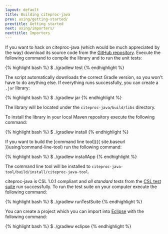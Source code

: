 ```yaml
---
layout: default
title: Building citeproc-java
prev: using/getting-started/
prevtitle: Getting started
next: using/importers/
nexttitle: Importers
---
```


If you want to hack on citeproc-java (which would be much appreciated
by the way) download its source code from the
[GitHub repository](https://github.com/michel-kraemer/citeproc-java).
Execute the following command to compile the library and to run the
unit tests:

{% highlight bash %}
$ ./gradlew test
{% endhighlight %}

The script automatically downloads the correct Gradle version, so you
won't have to do anything else. If everything runs successfully, you
can create a `.jar` library:

{% highlight bash %}
$ ./gradlew jar
{% endhighlight %}

The library will be located under the ``citeproc-java/build/libs`` directory.

To install the library in your local Maven repository execute the
following command:

{% highlight bash %}
$ ./gradlew install
{% endhighlight %}

If you want to build the [command line tool]({{ site.baseurl }}using/command-line-tool)
run the following command:

{% highlight bash %}
$ ./gradlew installApp
{% endhighlight %}

The command line tool will be installed to ``citeproc-java-tool/build/install/citeproc-java-tool``.

citeproc-java is CSL 1.0.1 compliant and *all standard tests* from the
[CSL test suite](https://github.com/citation-style-language/test-suite) run
successfully. To run the test suite on your computer execute the
following command:

{% highlight bash %}
$ ./gradlew runTestSuite
{% endhighlight %}

You can create a project which you can import into
[Eclipse](http://www.eclipse.org) with the following command:

{% highlight bash %}
$ ./gradlew eclipse
{% endhighlight %}
